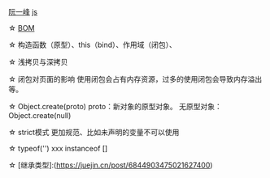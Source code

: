 [阮一峰](https://es6.ruanyifeng.com/)
[js](https://developer.mozilla.org/zh-CN/)

☆ [BOM](https://blog.csdn.net/qq_24401529/article/details/93337456)

☆ 构造函数（原型）、this（bind）、作用域（闭包）、

☆ 浅拷贝与深拷贝

☆ 闭包对页面的影响
    使用闭包会占有内存资源，过多的使用闭包会导致内存溢出等。

☆ Object.create(proto)
    proto：新对象的原型对象。   无原型对象：Object.create(null)

☆ strict模式
    更加规范、比如未声明的变量不可以使用

☆ typeof('')  xxx instanceof []

☆ [继承类型]:(https://juejin.cn/post/6844903475021627400)